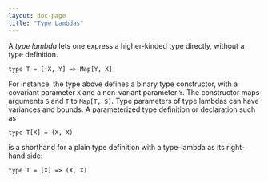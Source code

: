 ```yaml
---
layout: doc-page
title: "Type Lambdas"
---
```


A _type lambda_ lets one express a higher-kinded type directly, without
a type definition.

    type T = [+X, Y] => Map[Y, X]

For instance, the type above defines a binary type constructor, with a
covariant parameter `X` and a non-variant parameter `Y`. The
constructor maps arguments `S` and `T` to `Map[T, S]`. Type parameters
of type lambdas can have variances and bounds. A parameterized type
definition or declaration such as

    type T[X] = (X, X)

is a shorthand for a plain type definition with a type-lambda as its
right-hand side:

    type T = [X] => (X, X)
